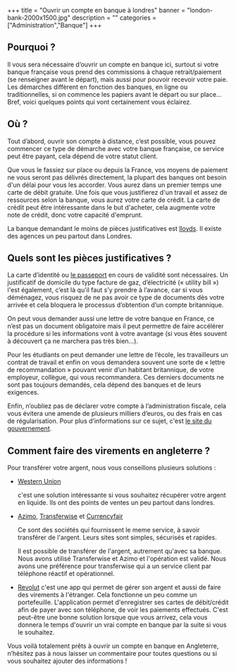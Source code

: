 +++
title = "Ouvrir un compte en banque à londres"
banner = "london-bank-2000x1500.jpg"
description = ""
categories = ["Administration","Banque"]
+++

## Pourquoi ?

Il vous sera nécessaire d’ouvrir un compte en banque ici, surtout si votre banque française vous prend des commissions à chaque retrait/paiement (se renseigner avant le départ), mais aussi pour pouvoir recevoir votre paie. Les démarches
diffèrent en fonction des banques, en ligne ou traditionnelles, si on commence les papiers avant le départ ou sur place… Bref, voici quelques points qui vont certainement vous éclairez.

## Où ?

Tout d’abord, ouvrir son compte à distance, c’est possible, vous pouvez commencer ce type de démarche avec votre banque française, ce service peut être payant, cela dépend de votre statut client.

Que vous le fassiez sur place ou depuis la France, vos moyens de paiement ne vous seront pas délivrés directement, la plupart des banques ont besoin d'un délai pour vous les accorder. Vous aurez dans un premier temps une carte de débit
gratuite. Une fois que vous justifierez d'un travail et assez de ressources selon la banque, vous aurez votre carte de crédit. La carte de crédit peut être intéressante dans le but d'acheter, cela augmente votre note de crédit,
donc votre capacité d'emprunt.

La banque demandant le moins de pièces justificatives est <a href="https://www.lloydsbank.com/online-banking/home.asp">lloyds</a>. Il existe des agences un peu partout dans Londres.

## Quels sont les pièces justificatives ?

La carte d’identité ou <a href="/fr/blog/le-passeport-a-londres/">le passeport</a> en cours de validité sont nécessaires. Un justificatif de domicile du type facture de gaz, d’électricité (« utility bill ») l'est également, c’est là qu’il faut s’y prendre à l’avance, car
si vous déménagez, vous risquez de ne pas avoir ce type de documents dès votre arrivée et cela bloquera le processus d’obtention d’un compte britannique.

On peut vous demander aussi une lettre de votre banque en France, ce n’est pas un document obligatoire mais il peut permettre de faire accélérer la procédure si les informations vont à votre avantage (si vous êtes souvent à découvert
ça ne marchera pas très bien…).

Pour les étudiants on peut demander une lettre de l’école, les travailleurs un contrat de travail et enfin on vous demandera souvent une sorte de « lettre de recommandation » pouvant venir d’un habitant britannique, de votre employeur,
collègue, qui vous recommandera. Ces derniers documents ne sont pas toujours demandés, cela dépend des banques et de leurs exigences.

Enfin, n’oubliez pas de déclarer votre compte à l’administration fiscale, cela vous évitera une amende de plusieurs milliers d’euros, ou des frais en cas de régularisation. Pour plus d’informations sur ce sujet, c'est <a href="https://www.impots.gouv.fr/portail/">le site du gouvernement</a>.

## Comment faire des virements en angleterre ?

Pour transférer votre argent, nous vous conseillons plusieurs solutions :
<ul>
<li><a href="https://www.westernunion.com/fr/fr/accueil.html">Western Union</a>

c'est une solution intéressante si vous souhaitez récupérer votre argent en liquide. Ils ont des points de ventes un peu partout dans londres.</li>
<li><a href="https://azimo.com/fr/">Azimo</a>, <a href="https://transferwise.com/">Transferwise</a> et <a href="https://www.currencyfair.com/?channel=RL6G71">Currencyfair</a>

Ce sont des sociétés qui fournissent le meme service, à savoir transférer
de l'argent. Leurs sites sont simples, sécurisés et rapides.

Il est possible de transférer de l'argent, autrement qu'avec sa banque. Nous avons utilisé Transferwise et Azimo et l'opération est validé. Nous avons une
préférence pour transferwise qui a un service client par téléphone réactif et opérationnel.</li>
<li><a href="https://revolut.com/">Revolut</a> c'est une app qui permet de gérer son argent et aussi de faire des virements à l'étranger. Cela fonctionne un peu comme un portefeuille. L'application permet d'enregistrer ses cartes de débit/crédit afin de payer avec son téléphone, de voir les paiements effectués. C'est peut-être une bonne solution lorsque que vous arrivez, cela vous donnera le temps d'ouvrir un vrai compte en banque par la suite si vous le souhaitez. </li>
</ul>

Vous voilà totalement prêts à ouvrir un compte en banque en Angleterre, n’hésitez pas à nous laisser un commentaire pour toutes questions ou si vous souhaitez ajouter des informations !

